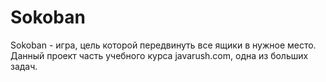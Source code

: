 # Sokoban
Sokoban - игра, цель которой передвинуть все ящики в нужное место.
Данный проект часть учебного курса javarush.com, одна из больших задач.
